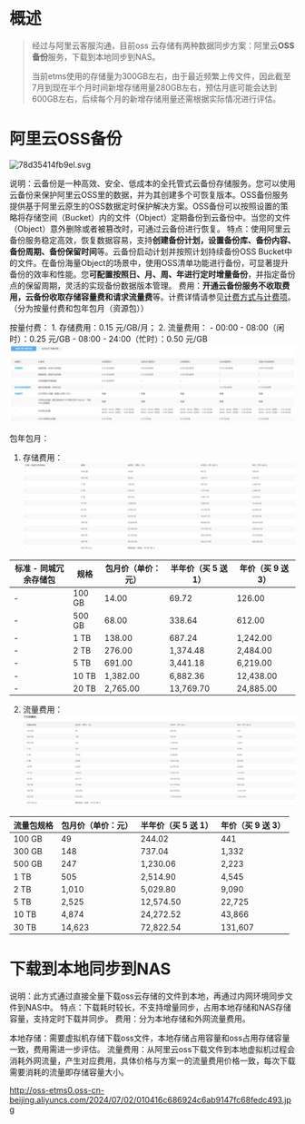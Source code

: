 # 概述

> 经过与阿里云客服沟通，目前oss 云存储有两种数据同步方案：阿里云**OSS备份**服务，下载到本地同步到NAS。
> 
> 当前etms使用的存储量为300GB左右，由于最近频繁上传文件，因此截至7月到现在半个月时间新增存储用量280GB左右，预估月底可能会达到600GB左右，后续每个月的新增存储用量还需根据实际情况进行评估。

# 阿里云OSS备份

![78d35414fb9el.svg](https://help-static-aliyun-doc.aliyuncs.com/assets/img/zh-CN/4273724071/78d35414fb9el.svg)

说明：云备份是一种高效、安全、低成本的全托管式云备份存储服务。您可以使用云备份来保护阿里云OSS里的数据，并为其创建多个可恢复版本。OSS备份服务提供基于阿里云原生的OSS数据定时保护解决方案。OSS备份可以按照设置的策略将存储空间（Bucket）内的文件（Object）定期备份到云备份中。当您的文件（Object）意外删除或者被篡改时，可通过云备份进行恢复。
特点：使用阿里云备份服务稳定高效，恢复数据容易，支持**创建备份计划，设置备份库、备份内容、备份周期、备份保留时间**等。云备份启动计划并按照计划持续备份OSS Bucket中的文件。在备份海量Object的场景中，使用OSS清单功能进行备份，可显著提升备份的效率和性能。您**可配置按照日、月、周、年进行定时增量备份**，并指定备份点的保留周期，灵活的实现备份数据版本管理。
费用：**开通云备份服务不收取费用，云备份收取存储容量费和请求流量费**等。计费详情请参见[计费方式与计费项](https://help.aliyun.com/zh/cloud-backup/product-overview/billing-methods-and-billable-items?spm=a2c4g.11186623.0.0.13286c93c1GQem#concept-89062-zh)。（分为按量付费和包年包月（资源包））

按量付费：
	1. 存储费用：0.15 元/GB/月；
	2. 流量费用：
		   - 00:00 - 08:00（闲时）：0.25 元/GB 
		   - 08:00 - 24:00（忙时）：0.50 元/GB
![](attachment/OSS备份方案.png)

包年包月：
1. 存储费用：
![](attachment/OSS备份方案-2.png)

| 标准 - 同城冗余存储包 | 规格     | 包月价（单价：元） | 半年价（买 5 送 1） | 年价（买 9 送 3） |
| ------------ | ------ | --------- | ------------ | ----------- |
| -            | 100 GB | 14.00     | 69.72        | 126.00      |
| -            | 500 GB | 68.00     | 338.64       | 612.00      |
| -            | 1 TB   | 138.00    | 687.24       | 1,242.00    |
| -            | 2 TB   | 276.00    | 1,374.48     | 2,484.00    |
| -            | 5 TB   | 691.00    | 3,441.18     | 6,219.00    |
| -            | 10 TB  | 1,382.00  | 6,882.36     | 12,438.00   |
| -            | 20 TB  | 2,765.00  | 13,769.70    | 24,885.00   |

2. 流量费用：
![](attachment/OSS备份方案-1.png)

| 流量包规格  | 包月价（单价：元） | 半年价（买 5 送 1） | 年价（买 9 送 3） |
| ------ | --------- | ------------ | ----------- |
| 100 GB | 49        | 244.02       | 441         |
| 300 GB | 148       | 737.04       | 1,332       |
| 500 GB | 247       | 1,230.06     | 2,223       |
| 1 TB   | 505       | 2,514.90     | 4,545       |
| 2 TB   | 1,010     | 5,029.80     | 9,090       |
| 5 TB   | 2,525     | 12,574.50    | 22,725      |
| 10 TB  | 4,874     | 24,272.52    | 43,866      |
| 30 TB  | 14,623    | 72,822.54    | 131,607     |

# 下载到本地同步到NAS

说明：此方式通过直接全量下载oss云存储的文件到本地，再通过内网环境同步文件到NAS中。
特点：下载耗时较长，不支持增量同步，占用本地存储和NAS存储容量，支持定时下载并同步。
费用：分为本地存储和外网流量费用。

本地存储：需要虚拟机存储下载oss文件，本地存储占用容量和oss占用存储容量一致，费用需进一步评估。
流量费用：从阿里云oss下载文件到本地虚拟机过程会消耗外网流量，产生对应费用，具体价格与方案一的流量费用价格一致，每次下载需要消耗的流量即存储容量大小。

http://oss-etms0.oss-cn-beijing.aliyuncs.com/2024/07/02/010416c686924c6ab9147fc68fedc493.jpg